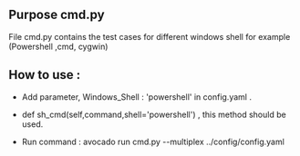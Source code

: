 Purpose cmd.py
--------------
File cmd.py contains the test cases for different windows shell for example (Powershell ,cmd, cygwin)

How to use :
------------
* Add parameter, 
      Windows_Shell : 'powershell' in config.yaml .
      
* def sh_cmd(self,command,shell='powershell') , this method should be used.
* Run command :
      avocado run cmd.py --multiplex ../config/config.yaml
